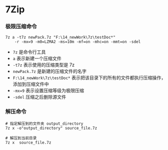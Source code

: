 # 7Zip

### 极限压缩命令

``` shell
7z a -t7z newPack.7z "F:\14_newWork\7z\testDoc*" 
    -r -mx=9 -m0=LZMA2 -ms=10m -mf=on -mhc=on -mmt=on -sdel
```

- `7z` 是命令行工具
- `a` 表示新建一个压缩文件
- `-t7z` 表示使用的压缩类型是 7z
- `newPack.7z` 是新建的压缩文件的名字
- `F:\14_newWork\7z\testDoc*` 表示把该目录下的所有的文件都执行压缩操作，添加到压缩文件中
- `-mx=9` 表示设置压缩等级为极限压缩
- `-sdel` 压缩之后删除源文件

### 解压命令

``` shell
# 指定解压到的文件夹 output_directory
7z x -o"output_directory" source_file.7z

# 解压到当前目录 
7z x  source_file.7z
```